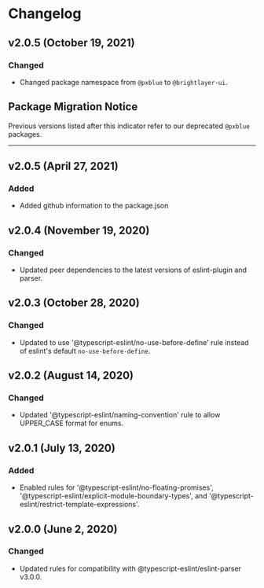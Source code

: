 # Changelog

## v2.0.5 (October 19, 2021)

### Changed

-   Changed package namespace from `@pxblue` to `@brightlayer-ui`.

## Package Migration Notice

Previous versions listed after this indicator refer to our deprecated `@pxblue` packages.

---

## v2.0.5 (April 27, 2021)

### Added

-   Added github information to the package.json

## v2.0.4 (November 19, 2020)

### Changed

-   Updated peer dependencies to the latest versions of eslint-plugin and parser.

## v2.0.3 (October 28, 2020)

### Changed

-   Updated to use '@typescript-eslint/no-use-before-define' rule instead of eslint's default `no-use-before-define`.

## v2.0.2 (August 14, 2020)

### Changed

-   Updated '@typescript-eslint/naming-convention' rule to allow UPPER_CASE format for enums.

## v2.0.1 (July 13, 2020)

### Added

-   Enabled rules for '@typescript-eslint/no-floating-promises', '@typescript-eslint/explicit-module-boundary-types', and '@typescript-eslint/restrict-template-expressions'.

## v2.0.0 (June 2, 2020)

### Changed

-   Updated rules for compatibility with @typescript-eslint/eslint-parser v3.0.0.
